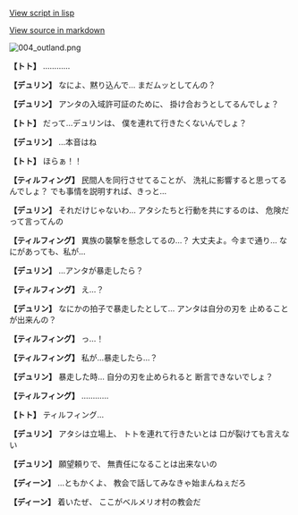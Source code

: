 [View script in lisp](../scripts/1410902.txt)

[View source in markdown](1410902.md)

![004_outland.png](../images/backgrounds/004_outland.png)

**【トト】**
…………

**【デュリン】**
なによ、黙り込んで…
まだムッとしてんの？

**【デュリン】**
アンタの入域許可証のために、
掛け合おうとしてるんでしょ？

**【トト】**
だって…デュリンは、
僕を連れて行きたくないんでしょ？

**【デュリン】**
…本音はね

**【トト】**
ほらぁ！！

**【ティルフィング】**
民間人を同行させてることが、
洗礼に影響すると思ってるんでしょ？
でも事情を説明すれば、きっと…

**【デュリン】**
それだけじゃないわ…
アタシたちと行動を共にするのは、
危険だって言ってんの

**【ティルフィング】**
異族の襲撃を懸念してるの…？
大丈夫よ。今まで通り…
なにがあっても、私が…

**【デュリン】**
…アンタが暴走したら？

**【ティルフィング】**
え…？

**【デュリン】**
なにかの拍子で暴走したとして…
アンタは自分の刃を
止めることが出来んの？

**【ティルフィング】**
っ…！

**【ティルフィング】**
私が…暴走したら…？

**【デュリン】**
暴走した時…
自分の刃を止められると
断言できないでしょ？

**【ティルフィング】**
…………

**【トト】**
ティルフィング…

**【デュリン】**
アタシは立場上、
トトを連れて行きたいとは
口が裂けても言えない

**【デュリン】**
願望頼りで、
無責任になることは出来ないの

**【ディーン】**
…ともかくよ、
教会で話してみなきゃ始まんねぇだろ

**【ディーン】**
着いたぜ、
ここがベルメリオ村の教会だ